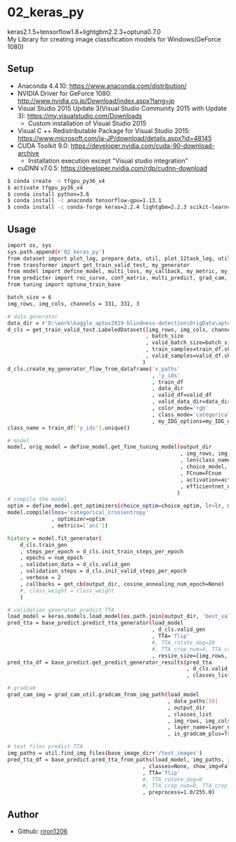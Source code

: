 # 02_keras_py
keras2.1.5+tensorflow1.8+lightgbm2.2.3+optuna0.7.0  
My Library for creating image classification models for Windows(GeForce 1080)  

## Setup
- Anaconda 4.4.10: https://www.anaconda.com/distribution/
- NVIDIA Driver for GeForce 1080: http://www.nvidia.co.jp/Download/index.aspx?lang=jp
- Visual Studio 2015 Update 3(Visual Studio Community 2015 with Update 3): https://my.visualstudio.com/Downloads  
	- Custom installation of Visual Studio 2015
- Visual C ++ Redistributable Package for Visual Studio 2015: https://www.microsoft.com/ja-JP/download/details.aspx?id=48145
- CUDA Toolkit 9.0: https://developer.nvidia.com/cuda-90-download-archive  
	- Installation execution except "Visual studio integration"
- cuDNN v7.0.5: https://developer.nvidia.com/rdp/cudnn-download
```bash
$ conda create -n tfgpu_py36_v4
$ activate tfgpu_py36_v4
$ conda install python=3.6
$ conda install -c anaconda tensorflow-gpu=1.13.1
$ conda install -c conda-forge keras=2.2.4 lightgbm=2.2.3 scikit-learn=0.20.3 opencv=4.1.0 grpcio=1.16 numba=0.38.1 scipy=1.2.1 numpy=1.16.4 pandas jupyter Cython Pillow lxml Matplotlib tqdm future graphviz pydot pytest pyperclip networkx selenium beautifulsoup4 cssselect openpyxl pypdf2 python-docx requests tweepy textblob seaborn scikit-image imbalanced-learn colorlog sqlalchemy papermill shapely imageio git umap-learn plotly ipysheet bqplot rise bokeh jupyter_contrib_nbextensions yapf flask joblib alembic dill xlrd nose xlsxwriter lime dash rdkit line_profiler cx_oracle tifffile
```

## Usage
```bash
import os, sys
sys.path.append(r'02_keras_py')
from dataset import plot_log, prepare_data, util, plot_12task_log, util, set_split
from transformer import get_train_valid_test, my_generator
from model import define_model, multi_loss, my_callback, my_metric, my_class_weight 
from predicter import roc_curve, conf_matrix, multi_predict, grad_cam, ensemble_predict, base_predict, grad_cam_util, visualize_keras_predict
from tuning import optuna_train_base

batch_size = 6
img_rows, img_cols, channels = 331, 331, 3

# data generator
data_dir = r'D:\work\kaggle_aptos2019-blindness-detection\OrigData\aptos2019-blindness-detection\train_images'
d_cls = get_train_valid_test.LabeledDataset([img_rows, img_cols, channels]
                                            , batch_size
                                            , valid_batch_size=batch_size
                                            , train_samples=train_df.shape[0]
                                            , valid_samples=valid_df.shape[0]
                                           )
d_cls.create_my_generator_flow_from_dataframe('x_paths'
                                              , 'y_ids'
                                              , train_df
                                              , data_dir
                                              , valid_df=valid_df
                                              , valid_data_dir=data_dir
                                              , color_mode='rgb'
                                              , class_mode='categorical'
                                              , my_IDG_options=my_IDG_options)
class_name = train_df['y_ids'].unique()

# model
model, orig_model = define_model.get_fine_tuning_model(output_dir
                                                       , img_rows, img_cols, channels
                                                       , len(class_name)
                                                       , choice_model, trainable
                                                       , FCnum=FCnum
                                                       , activation=activation
                                                       , efficientnet_num=efficientnet_num
                                                      )
# compile the model
optim = define_model.get_optimizers(choice_optim=choice_optim, lr=lr, momentum=momentum, nesterov=True)#, decay=decay)
model.compile(loss='categorical_crossentropy'
              , optimizer=optim
              , metrics=['acc'])

history = model.fit_generator(
    d_cls.train_gen
    , steps_per_epoch = d_cls.init_train_steps_per_epoch
    , epochs = num_epoch
    , validation_data = d_cls.valid_gen
    , validation_steps = d_cls.init_valid_steps_per_epoch
    , verbose = 2
    , callbacks = get_cb(output_dir, cosine_annealing_num_epoch=None)
    #, class_weight = class_weight 
    )

# validation generator predict TTA
load_model = keras.models.load_model(os.path.join(output_dir, 'best_val_acc.h5'))
pred_tta = base_predict.predict_tta_generator(load_model
                                              , d_cls.valid_gen
                                              , TTA='flip'
                                              #, TTA_rotate_deg=20
                                              #, TTA_crop_num=4, TTA_crop_size=[70,70]
                                              , resize_size=[img_rows, img_cols])
pred_tta_df = base_predict.get_predict_generator_results(pred_tta
                                                         , d_cls.valid_gen
                                                         , classes_list=classes_list)

# gradcam
grad_cam_img = grad_cam_util.gradcam_from_img_path(load_model
                                                   , data_paths[50]
                                                   , output_dir
                                                   , classes_list
                                                   , img_rows, img_cols
                                                   , layer_name=layer_name
                                                   , is_gradcam_plus=True)

# test files predict TTA
img_paths = util.find_img_files(base_image_dir+'/test_images')
pred_tta_df = base_predict.pred_tta_from_paths(load_model, img_paths, img_rows, img_cols
                                           , classes=None, show_img=False
                                           , TTA='flip'
                                           #, TTA_rotate_deg=0
                                           #, TTA_crop_num=0, TTA_crop_size=[224, 224]
                                           , preprocess=1.0/255.0)

```

<!-- 
## License
This software is released under the MIT License, see LICENSE.
-->

## Author
- Github: [riron1206](https://github.com/riron1206)